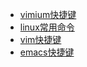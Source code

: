 * [vimium快捷键](vimium_shortcut.md)
* [linux常用命令](linux_cmd.md)
* [vim快捷键](vim_shortcut.md)
* [emacs快捷键](emacs_shortcut.md)
